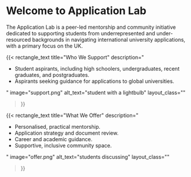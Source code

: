 <h1 class="section-title"> Welcome to Application Lab</h2>

<p class="section-subtitle">The Application Lab is a peer-led mentorship and community initiative dedicated to supporting students from underrepresented and under-resourced backgrounds in navigating international university applications, with a primary focus on the UK.</p>

{{< rectangle_text
title="Who We Support"
description="<ul><li>Student aspirants, including high schoolers, undergraduates, recent graduates, and postgraduates.</li><li>Aspirants seeking guidance for applications to global universities.</li></ul>"
image="support.png"
alt_text="student with a lightbulb"
layout_class=""
>}}

{{< rectangle_text
title="What We Offer"
description="<ul><li>Personalised, practical mentorship.</li><li>Application strategy and document review.</li><li>Career and academic guidance.</li><li>Supportive, inclusive community space.</li></ul>"
image="offer.png"
alt_text="students discussing"
layout_class=""
>}}